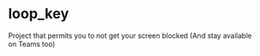 # loop_key
Project that permits you to not get your screen blocked (And stay available on Teams too)
